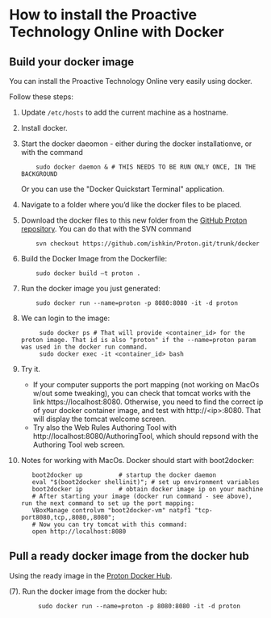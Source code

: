 # How to install the Proactive Technology Online with Docker

## Build your docker image

You can install the Proactive Technology Online very easily using docker. 

Follow these steps:

1.  Update `/etc/hosts` to add the current machine as a hostname.

2.	Install docker. 
3.	Start the docker daeomon - either during the docker installationve, or with the command

            sudo docker daemon & # THIS NEEDS TO BE RUN ONLY ONCE, IN THE BACKGROUND
    
    Or you can use the "Docker Quickstart Terminal" application.

4.	Navigate to a folder where you’d like the docker files to be placed.

5.	Download the docker files to this new folder from the [GitHub Proton repository](https://github.com/ishkin/Proton/tree/master/docker). You can do that with the SVN command

            svn checkout https://github.com/ishkin/Proton.git/trunk/docker

6.	Build the Docker Image from the Dockerfile:

            sudo docker build –t proton .

7.	Run the docker image you just generated:

            sudo docker run --name=proton -p 8080:8080 -it -d proton
    
    
8. We can login to the image:

            sudo docker ps # That will provide <container_id> for the proton image. That id is also "proton" if the --name=proton param was used in the docker run command.
            sudo docker exec -it <container_id> bash
            
9. Try it.
     * If your computer supports the port mapping (not working on MacOs w/out some tweaking), you can check that tomcat works with the link https://localhost:8080. Otherwise, you need to find the correct ip of your docker container image, and test with http://\<ip\>:8080. That will display the tomcat welcome screen.
     * Try also the Web Rules Authoring Tool with http://localhost:8080/AuthoringTool, which should repsond with the Authoring Tool web screen.
 10. Notes for working with MacOs. Docker should start with boot2docker:
 
            boot2docker up          # startup the docker daemon
            eval "$(boot2docker shellinit)"; # set up environment variables
            boot2docker ip          # obtain docker image ip on your machine
            # After starting your image (docker run command - see above), run the next command to set up the port mapping:
            VBoxManage controlvm "boot2docker-vm" natpf1 "tcp-port8080,tcp,,8080,,8080";
            # Now you can try tomcat with this command:
            open http://localhost:8080

## Pull a ready docker image from the docker hub

Using the ready image in the [Proton Docker Hub](https://hub.docker.com/r/fiware/proactivetechnologyonline/).

(7). Run the docker image from the docker hub:

            sudo docker run --name=proton -p 8080:8080 -it -d proton
    
    
